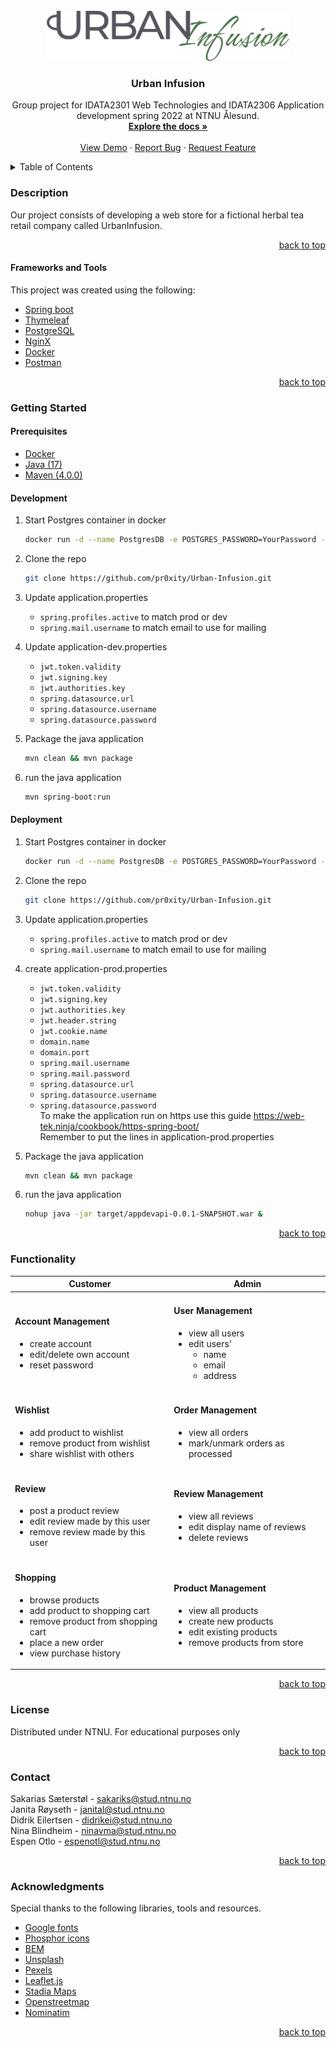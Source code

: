 <div id="top"></div>

<!-- PROJECT LOGO -->
<br />
<div align="center">
  <a href="https://github.com/pr0xity/Urban-Infusion">
    <img src="src/main/resources/static/img/icons/logo-big.png" alt="Logo" height="80">
  </a>

<h3 align="center">Urban Infusion</h3>

  <p align="center">
    Group project for IDATA2301 Web Technologies and IDATA2306 Application development spring 2022 at NTNU Ålesund.
    <br />
    <a href="https://github.com/pr0xity/Urban-Infusion"><strong>Explore the docs »</strong></a>
    <br />
    <br />
    <a href="https://gr03.appdev.cloudns.ph/">View Demo</a>
    ·
    <a href="https://github.com/pr0xity/Urban-Infusion/issues">Report Bug</a>
    ·
    <a href="https://github.com/pr0xity/Urban-Infusion/issues">Request Feature</a>
  </p>
</div>

<!-- TABLE OF CONTENTS -->
<details>
  <summary>Table of Contents</summary>
  <ol>
    <li>
      <a href="#description">Description</a>
      <ul>
        <li><a href="#frameworks-and-tools">Frameworks and Tools</a></li>
      </ul>
    </li>
    <li>
      <a href="#getting-started">Getting Started</a>
      <ul>
        <li><a href="#development">Development</a></li>
        <li><a href="#deployment">Deployment</a></li>
      </ul>
    </li>
    <li><a href="#functionality">Functionality</a></li>
    <li><a href="#license">License</a></li>
    <li><a href="#contact">Contact</a></li>
  </ol>
</details>

<h3>Description</h3>
Our project consists of developing a web store for a fictional herbal tea retail company called UrbanInfusion.

<p align="right"><a href="#top">back to top</a></p>

<h4>Frameworks and Tools</h4>
This project was created using the following:

- [Spring boot](https://spring.io/)
- [Thymeleaf](https://www.thymeleaf.org/)
- [PostgreSQL](https://www.postgresql.org/)
- [NginX](https://www.nginx.com/)
- [Docker](https://www.docker.com/)
- [Postman](https://www.postman.com/)

<p align="right"><a href="#top">back to top</a></p>

<h3>Getting Started</h3>
<h4>Prerequisites</h4>

- [Docker](https://www.docker.com/)
- [Java (17)](https://jdk.java.net/archive/)
- [Maven (4.0.0)](https://maven.apache.org/)

<h4>Development</h4>

1. Start Postgres container in docker

   ```sh
   docker run -d --name PostgresDB -e POSTGRES_PASSWORD=YourPassword -p 6000:5432 postgres:14.2
   ```

2. Clone the repo

   ```sh
   git clone https://github.com/pr0xity/Urban-Infusion.git
   ```

3. Update application.properties

   - `spring.profiles.active` to match prod or dev
   - `spring.mail.username` to match email to use for mailing

4. Update application-dev.properties

   - `jwt.token.validity`
   - `jwt.signing.key`
   - `jwt.authorities.key`
   - `spring.datasource.url`
   - `spring.datasource.username`
   - `spring.datasource.password`

5. Package the java application

   ```sh
   mvn clean && mvn package
   ```

6. run the java application
   ```sh
   mvn spring-boot:run
   ```

<h4>Deployment</h4>

1. Start Postgres container in docker

   ```sh
   docker run -d --name PostgresDB -e POSTGRES_PASSWORD=YourPassword -p 6000:5432 postgres:14.2
   ```

2. Clone the repo

   ```sh
   git clone https://github.com/pr0xity/Urban-Infusion.git
   ```

3. Update application.properties

   - `spring.profiles.active` to match prod or dev
   - `spring.mail.username` to match email to use for mailing

4. create application-prod.properties

   - `jwt.token.validity`
   - `jwt.signing.key`
   - `jwt.authorities.key`
   - `jwt.header.string`
   - `jwt.cookie.name`
   - `domain.name`
   - `domain.port`
   - `spring.mail.username`
   - `spring.mail.password`
   - `spring.datasource.url`
   - `spring.datasource.username`
   - `spring.datasource.password`  
      To make the application run on https use this guide
     https://web-tek.ninja/cookbook/https-spring-boot/  
     Remember to put the lines in application-prod.properties

5. Package the java application

   ```sh
   mvn clean && mvn package
   ```

6. run the java application
   ```sh
   nohup java -jar target/appdevapi-0.0.1-SNAPSHOT.war &
   ```

<p align="right"><a href="#top">back to top</a></p>

<h3>Functionality</h3>

<table>
    <thead>
        <th>Customer</th>
        <th>Admin</th>
    </thead>
<tbody>
    <tr>
        <td>
            <h4>Account Management</h4>
            <ul>
                <li>create account</li>
                <li>edit/delete own account</li>
                <li>reset password</li>
            </ul>
        </td>
        <td>
            <h4>User Management</h4>
            <ul>
                <li>view all users</li>
                <li>
                    edit users'
                    <ul>
                        <li>name</li>
                        <li>email</li>
                        <li>address</li>
                    </ul>
                </li>
            </ul>
        </td>
    </tr>
    <tr>
        <td>
            <h4>Wishlist</h4>
            <ul>
                <li>add product to wishlist</li>
                <li>remove product from wishlist</li>
                <li>share wishlist with others</li>
            </ul>
        </td>
        <td>
            <h4>Order Management</h4>
            <ul>
                <li>view all orders</li>
                <li>mark/unmark orders as processed</li>
            </ul>
        </td>
    </tr>
    <tr>
        <td>
            <h4>Review</h4>
            <ul>
                <li>post a product review</li>
                <li>edit review made by this user</li>
                <li>remove review made by this user</li>
            </ul>
        </td>
        <td>
            <h4>Review Management</h4>
            <ul>
                <li>view all reviews</li>
                <li>edit display name of reviews</li>
                <li>delete reviews</li>
            </ul>
        </td>
    </tr>
    <tr>
        <td>
            <h4>Shopping</h4>
            <ul>
                <li>browse products</li>
                <li>add product to shopping cart</li>
                <li>remove product from shopping cart</li>
                <li>place a new order</li>
                <li>view purchase history</li>
            </ul>
        </td>
        <td>
            <h4>Product Management</h4>
            <ul>
                <li>view all products</li>
                <li>create new products</li>
                <li>edit existing products</li>
                <li>remove products from store</li>
            </ul>
        </td>
    </tr>
</tbody>
</table>

<p align="right"><a href="#top">back to top</a></p>

<h3>License</h3>
Distributed under NTNU. For educational purposes only

<p align="right"><a href="#top">back to top</a></p>

<h3>Contact</h3>
  
Sakarias Sæterstøl - sakariks@stud.ntnu.no  
Janita Røyseth - janital@stud.ntnu.no  
Didrik Eilertsen - didrikei@stud.ntnu.no  
Nina Blindheim - ninavma@stud.ntnu.no  
Espen Otlo - espenotl@stud.ntnu.no

<p align="right"><a href="#top">back to top</a></p>

<h3>Acknowledgments</h3>
Special thanks to the following libraries, tools and resources.

- [Google fonts](https://fonts.google.com/)
- [Phosphor icons](https://phosphoricons.com/)
- [BEM](http://getbem.com/)
- [Unsplash](https://unsplash.com/)
- [Pexels](https://www.pexels.com/)
- [Leaflet.js](https://leafletjs.com/)
- [Stadia Maps](https://stadiamaps.com/)
- [Openstreetmap](https://www.openstreetmap.org/)
- [Nominatim](https://nominatim.org/)

<p align="right"><a href="#top">back to top</a></p>
